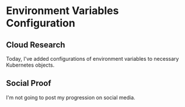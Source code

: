# Environment Variables Configuration
## Cloud Research
Today, I've added configurations of environment variables to necessary Kubernetes objects.

## Social Proof
I'm not going to post my progression on social media.